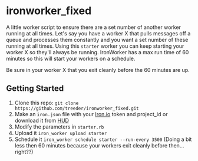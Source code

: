 ironworker_fixed
================

A little worker script to ensure there are a set number of another worker running at all times. Let's say you have
a worker X that pulls messages off a queue and processes them constantly and you want a set number of these running at all
times. Using this `starter` worker you can keep starting your worker X so they'll always be running. IronWorker has a max
run time of 60 minutes so this will start your workers on a schedule.

Be sure in your worker X that you exit cleanly before the 60 minutes are up.

## Getting Started

1. Clone this repo: `git clone https://github.com/treeder/ironworker_fixed.git`
1. Make an `iron.json` file with your [Iron.io](http://www.iron.io) token and project_id or download it from [HUD](http://hud.iron.io)
1. Modify the parameters in `starter.rb`
1. Upload it `iron_worker upload starter`
1. Schedule it `iron_worker schedule starter --run-every 3500` (Doing a bit less then 60 minutes because your workers exit cleanly before then... right??)
